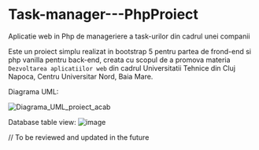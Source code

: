 # Task-manager---PhpProiect
Aplicatie web in Php de manageriere a task-urilor din cadrul unei companii

Este un proiect simplu realizat in bootstrap 5 pentru partea de frond-end si php vanilla pentru back-end, creata cu scopul de a promova materia `Dezvoltarea aplicatiilor web` din cadrul Universitatii Tehnice din Cluj Napoca, Centru Universitar Nord, Baia Mare.

Diagrama UML:

![Diagrama_UML_proiect_acab](https://user-images.githubusercontent.com/61993730/172602385-71769a3f-27fa-4131-b726-7d5fd21cf034.png)


Database table view:
![image](https://user-images.githubusercontent.com/61993730/172601321-6df0e95d-648a-4b42-bd7b-6694b936c2ce.png)



// To be reviewed and updated in the future
